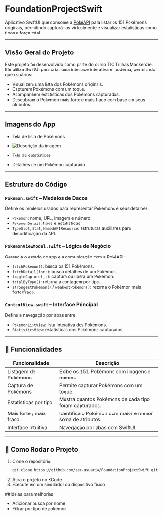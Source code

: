 # FoundationProjectSwift

Aplicativo SwiftUI que consome a [PokéAPI](https://pokeapi.co/) para listar os 151 Pokémons originais, permitindo capturá-los virtualmente e visualizar estatísticas como tipos e força total.

---

##  Visão Geral do Projeto

Este projeto foi desenvolvido como parte do curso TIC Trilhas Mackenzie. Ele utiliza SwiftUI para criar uma interface interativa e moderna, permitindo que usuários:

- Visualizem uma lista dos Pokémons originais.
- Capturem Pokémons com um toque.
- Acompanhem estatísticas dos Pokémons capturados.
- Descubram o Pokémon mais forte e mais fraco com base em seus atributos.

---

##  Imagens do App


- Tela de lista de Pokémons
- ![Descrição da imagem](https://url-da-imagem.com/imagem.png)

- Tela de estatísticas
- Detalhes de um Pokémon capturado

---

## Estrutura do Código

### `Pokemon.swift` – Modelos de Dados

Define os modelos usados para representar Pokémons e seus detalhes:

- `Pokemon`: nome, URL, imagem e número.
- `PokemonDetail`: tipos e estatísticas.
- `TypeSlot`, `Stat`, `NamedAPIResource`: estruturas auxiliares para decodificação da API.

### `PokemonViewModel.swift` – Lógica de Negócio

Gerencia o estado do app e a comunicação com a PokéAPI:

- `fetchPokemon()`: busca os 151 Pokémons.
- `fetchDetail(for:)`: busca detalhes de um Pokémon.
- `toggleCapture(_:)`: captura ou libera um Pokémon.
- `totalByType()`: retorna a contagem por tipo.
- `strongestPokemon()` / `weakestPokemon()`: retorna o Pokémon mais forte/fraco.

### `ContentView.swift` – Interface Principal

Define a navegação por abas entre:

- `PokemonListView`: lista interativa dos Pokémons.
- `StatisticsView`: estatísticas dos Pokémons capturados.

---

## 🧪 Funcionalidades

| Funcionalidade              | Descrição                                                                 |
|----------------------------|---------------------------------------------------------------------------|
| Listagem de Pokémons       | Exibe os 151 Pokémons com imagens e nomes.                                |
| Captura de Pokémons        | Permite capturar Pokémons com um toque.                                   |
| Estatísticas por tipo      | Mostra quantos Pokémons de cada tipo foram capturados.                    |
| Mais forte / mais fraco    | Identifica o Pokémon com maior e menor soma de atributos.                 |
| Interface intuitiva        | Navegação por abas com SwiftUI.                                           |

---

## 🚀 Como Rodar o Projeto

1. Clone o repositório:
   ```bash
   git clone https://github.com/seu-usuario/FoundationProjectSwift.git
2. Abra o projeto no XCode.
3. Execute em um simulador ou dispositivo físico

##Ideias para melhorias
- Adicionar busca por nome
- Filtrar por tipo de pokemon
